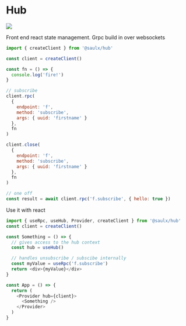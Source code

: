 # Hub

![](https://img.shields.io/badge/code_style-standard-brightgreen.svg)

Front end react state management.
Grpc build in over websockets

```javascript
import { createClient } from '@saulx/hub'

const client = createClient()

const fn = () => {
  console.log('fire!')
}

// subscribe
client.rpc(
  {
    endpoint: 'f',
    method: 'subscribe',
    args: { uuid: 'firstname' }
  },
  fn
)

client.close(
  {
    endpoint: 'f',
    method: 'subscribe',
    args: { uuid: 'firstname' }
  },
  fn
)

// one off
const result = await client.rpc('f.subscribe', { hello: true })
```

Use it with react

```javascript
import { useRpc, useHub, Provider, createClient } from '@saulx/hub'
const client = createClient()

const Something = () => {
  // gives access to the hub context
  const hub = useHub()

  // handles unsubscribe / subscibe internally
  const myValue = useRpc('f.subscribe')
  return <div>{myValue}</div>
}

const App = () => {
  return (
    <Provider hub={client}>
      <Something />
    </Provider>
  )
}
```
